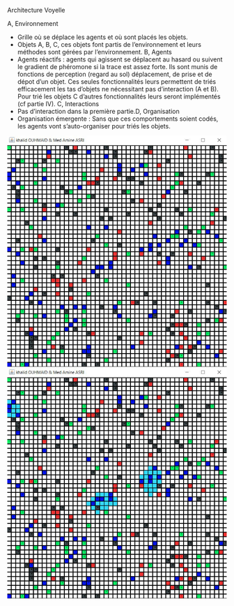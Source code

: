 Architecture Voyelle

A, Environnement
- Grille où se déplace les agents et où sont placés les objets.
- Objets A, B, C, ces objets font partis de l’environnement et leurs méthodes sont gérées par l’environnement.
 B, Agents
- Agents réactifs : agents qui agissent se déplacent au hasard ou suivent le gradient de phéromone si la trace est assez forte.
Ils sont munis de fonctions de perception (regard au sol) déplacement, de prise et de dépot d’un objet. Ces seules fonctionnalités
leurs permettent de triés efficacement les tas d’objets ne nécessitant pas d’interaction (A et B). Pour trié les objets C d’autres
fonctionnalités leurs seront implémentés (cf partie IV).
C, Interactions
- Pas d’interaction dans la première partie.D, Organisation
- Organisation émergente : Sans que ces comportements soient codés, les agents vont s’auto-organiser pour triés les objets.

![alt text](https://github.com/khalidouh/sma-TriCollectif/blob/master/images/vvv.JPG)
![alt text](https://github.com/khalidouh/sma-TriCollectif/blob/master/images/v33.png)



